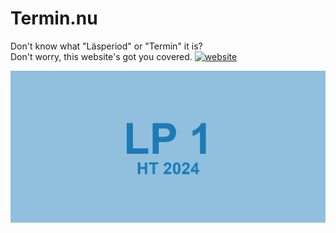 # Termin.nu

Don't know what "Läsperiod" or "Termin" it is?  
Don't worry, this website's got you covered. [![website](https://img.shields.io/website-up-down-green-red/https/termin.nu.svg)](https://termin.nu)

![Example of Termin.nu](example.png)
